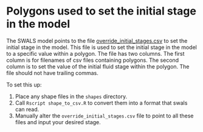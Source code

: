 # Polygons used to set the initial stage in the model

The SWALS model points to the file [override_initial_stages.csv](override_initial_stages.csv) to set the initial stage in the model. This file is used to set the initial stage in the model to a specific value within a polygon. The file has two columns. The first column is for filenames of csv files containing polygons. The second column is to set the value of the initial fluid stage within the polygon. The file should not have trailing commas.

To set this up:
1. Place any shape files in the `shapes` directory.
2. Call `Rscript shape_to_csv.R` to convert them into a format that swals can read.
3. Manually alter the `override_initial_stages.csv` file to point to all these files and input your desired stage.
